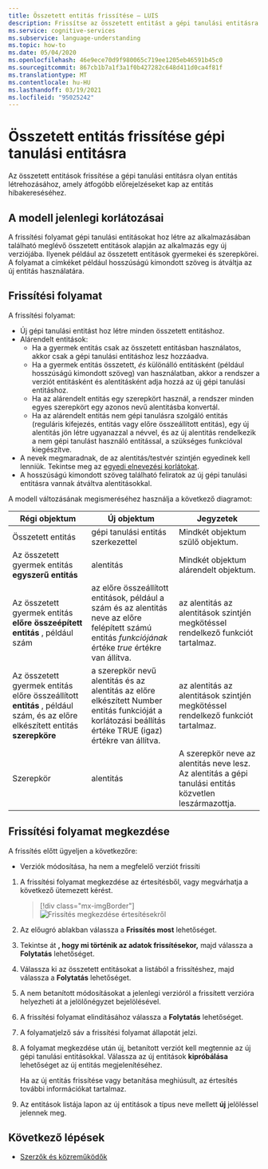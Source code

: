 ```yaml
---
title: Összetett entitás frissítése – LUIS
description: Frissítse az összetett entitást a gépi tanulási entitásra a verziófrissítési folyamattal a LUIS portálon.
ms.service: cognitive-services
ms.subservice: language-understanding
ms.topic: how-to
ms.date: 05/04/2020
ms.openlocfilehash: 46e9ece70d9f980065c719ee1205eb46591b45c0
ms.sourcegitcommit: 867cb1b7a1f3a1f0b427282c648d411d0ca4f81f
ms.translationtype: MT
ms.contentlocale: hu-HU
ms.lasthandoff: 03/19/2021
ms.locfileid: "95025242"
---
```

# <a name="upgrade-composite-entity-to-machine-learning-entity"></a>Összetett entitás frissítése gépi tanulási entitásra

Az összetett entitások frissítése a gépi tanulási entitásra olyan entitás létrehozásához, amely átfogóbb előrejelzéseket kap az entitás hibakereséséhez.

## <a name="current-version-model-restrictions"></a>A modell jelenlegi korlátozásai

A frissítési folyamat gépi tanulási entitásokat hoz létre az alkalmazásában található meglévő összetett entitások alapján az alkalmazás egy új verziójába. Ilyenek például az összetett entitások gyermekei és szerepkörei. A folyamat a címkéket például hosszúságú kimondott szöveg is átváltja az új entitás használatára.

## <a name="upgrade-process"></a>Frissítési folyamat

A frissítési folyamat:
* Új gépi tanulási entitást hoz létre minden összetett entitáshoz.
* Alárendelt entitások:
    * Ha a gyermek entitás csak az összetett entitásban használatos, akkor csak a gépi tanulási entitáshoz lesz hozzáadva.
    * Ha a gyermek entitás összetett, _és_ különálló entitásként (például hosszúságú kimondott szöveg) van használatban, akkor a rendszer a verziót entitásként és alentitásként adja hozzá az új gépi tanulási entitáshoz.
    * Ha az alárendelt entitás egy szerepkört használ, a rendszer minden egyes szerepkört egy azonos nevű alentitásba konvertál.
    * Ha az alárendelt entitás nem gépi tanulásra szolgáló entitás (reguláris kifejezés, entitás vagy előre összeállított entitás), egy új alentitás jön létre ugyanazzal a névvel, és az új alentitás rendelkezik a nem gépi tanulást használó entitással, a szükséges funkcióval kiegészítve.
* A nevek megmaradnak, de az alentitás/testvér szintjén egyedinek kell lenniük. Tekintse meg az [egyedi elnevezési korlátokat](./luis-limits.md#name-uniqueness).
* A hosszúságú kimondott szöveg található feliratok az új gépi tanulási entitásra vannak átváltva alentitásokkal.

A modell változásának megismeréséhez használja a következő diagramot:

|Régi objektum|Új objektum|Jegyzetek|
|--|--|--|
|Összetett entitás|gépi tanulási entitás szerkezettel|Mindkét objektum szülő objektum.|
|Az összetett gyermek entitás **egyszerű entitás**|alentitás|Mindkét objektum alárendelt objektum.|
|Az összetett gyermek entitás **előre összeépített entitás** , például szám|az előre összeállított entitások, például a szám és az alentitás neve az előre felépített számú entitás _funkciójának_ értéke _true_ értékre van állítva.|az alentitás az alentitások szintjén megkötéssel rendelkező funkciót tartalmaz.|
|Az összetett gyermek entitás előre összeállított **entitás** , például szám, és az előre elkészített entitás **szerepköre**|a szerepkör nevű alentitás és az alentitás az előre elkészített Number entitás funkcióját a korlátozási beállítás értéke TRUE (igaz) értékre van állítva.|az alentitás az alentitások szintjén megkötéssel rendelkező funkciót tartalmaz.|
|Szerepkör|alentitás|A szerepkör neve az alentitás neve lesz. Az alentitás a gépi tanulási entitás közvetlen leszármazottja.|

## <a name="begin-upgrade-process"></a>Frissítési folyamat megkezdése

A frissítés előtt ügyeljen a következőre:

* Verziók módosítása, ha nem a megfelelő verziót frissíti


1. A frissítési folyamat megkezdése az értesítésből, vagy megvárhatja a következő ütemezett kérést.

    > [!div class="mx-imgBorder"]
    > ![Frissítés megkezdése értesítésekről](./media/update-composite-entity/notification-begin-update.png)

1. Az előugró ablakban válassza a **Frissítés most** lehetőséget.

1. Tekintse át **, hogy mi történik az adatok frissítésekor,** majd válassza a **Folytatás** lehetőséget.

1. Válassza ki az összetett entitásokat a listából a frissítéshez, majd válassza a **Folytatás** lehetőséget.

1. A nem betanított módosításokat a jelenlegi verzióról a frissített verzióra helyezheti át a jelölőnégyzet bejelölésével.

1. A frissítési folyamat elindításához válassza a **Folytatás** lehetőséget.

1. A folyamatjelző sáv a frissítési folyamat állapotát jelzi.

1. A folyamat megkezdése után új, betanított verziót kell megtennie az új gépi tanulási entitásokkal. Válassza az új entitások **kipróbálása** lehetőséget az új entitás megjelenítéséhez.

    Ha az új entitás frissítése vagy betanítása meghiúsult, az értesítés további információkat tartalmaz.

1. Az entitások listája lapon az új entitások a típus neve mellett **új** jelöléssel jelennek meg.

## <a name="next-steps"></a>Következő lépések

* [Szerzők és közreműködők](luis-how-to-collaborate.md)